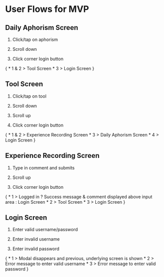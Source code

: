 # User Flows for MVP

## Daily Aphorism Screen

1. Click/tap on aphorism

2. Scroll down

3. Click corner login button

{
    * 1 & 2 > Tool Screen
    * 3 > Login Screen
}


## Tool Screen

1. Click/tap on tool

2. Scroll down

3. Scroll up

4. Click corner login button

{
    * 1 & 2 > Experience Recording Screen
    * 3 > Daily Aphorism Screen
    * 4 > Login Screen
}


## Experience Recording Screen

1. Type in comment and submits

2. Scroll up

3. Click corner login button

{
    * 1 > Logged in ? Success message & comment displayed above input area : Login Screen
    * 2 > Tool Screen
    * 3 > Login Screen
}


## Login Screen

1. Enter valid username/password

2. Enter invalid username

3. Enter invalid password

{
    * 1 > Modal disappears and previous, underlying screen is shown
    * 2 > Error message to enter valid username
    * 3 > Error message to enter valid password
}
